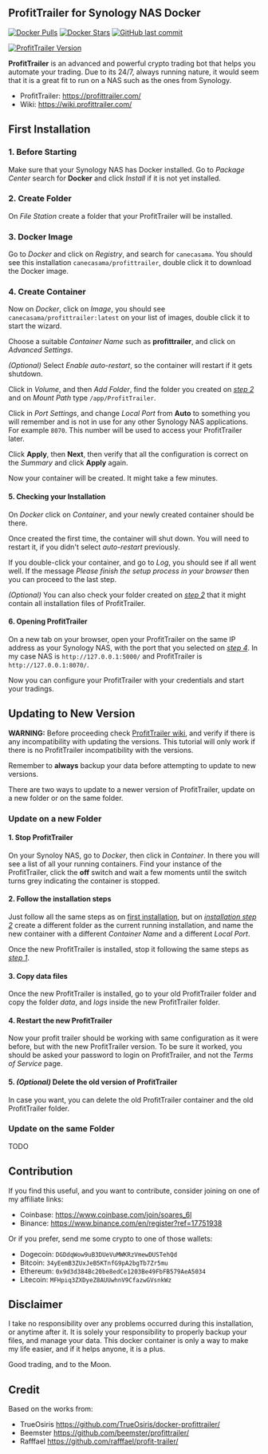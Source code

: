 ProfitTrailer for Synology NAS Docker
-------------------------------------

[![Docker Pulls][docker-pull]][docker-link] [![Docker Stars][docker-stars]][docker-link] [![GitHub last commit][git-last-commit]][github-link]

[![ProfitTrailer Version][pt-version]][github-link]

**ProfitTrailer** is an advanced and powerful crypto trading bot that helps you automate your trading.
Due to its 24/7, always running nature, it would seem that it is a great fit to run on a NAS such as the ones from Synology.

* ProfitTrailer: https://profittrailer.com/
* Wiki: https://wiki.profittrailer.com/

First Installation
------------------

### 1. Before Starting

Make sure that your Synology NAS has Docker installed. Go to *Package Center* search for **Docker** and click *Install*
if it is not yet installed.

### 2. Create Folder

On *File Station* create a folder that your ProfitTrailer will be installed.

### 3. Docker Image

Go to *Docker* and click on *Registry*, and search for `canecasama`. You should see this installation `canecasama/profittrailer`,
double click it to download the Docker image.

### 4. Create Container

Now on *Docker*, click on *Image*, you should see `canecasama/profittrailer:latest` on your list of images,
double click it to start the wizard.

Choose a suitable *Container Name* such as **profittrailer**, and click on *Advanced Settings*.

*(Optional)* Select *Enable auto-restart*, so the container will restart if it gets shutdown.

Click in *Volume*, and then *Add Folder*, find the folder you created on [*step 2*](#2-create-folder) and on *Mount Path* type `/app/ProfitTrailer`.

Click in *Port Settings*, and change *Local Port* from **Auto** to something you will remember and is not in use for
any other Synology NAS applications. For example `8070`. This number will be used to access your ProfitTrailer later.

Click **Apply**, then **Next**, then verify that all the configuration is correct on the *Summary* and click **Apply** again.

Now your container will be created. It might take a few minutes.

#### 5. Checking your Installation

On *Docker* click on *Container*, and your newly created container should be there.

Once created the first time, the container will shut down. You will need to restart it, if you didn't select *auto-restart* previously.

If you double-click your container, and go to *Log*, you should see if all went well.
If the message *Please finish the setup process in your browser* then you can proceed to the last step.

*(Optional)* You can also check your folder created on [*step 2*](#2-create-folder) that it might contain all installation files of ProfitTrailer.

#### 6. Opening ProfitTrailer

On a new tab on your browser, open your ProfitTrailer on the same IP address as your Synology NAS, with the port that
you selected on [*step 4*](#4-create-container). In my case NAS is `http://127.0.0.1:5000/` and ProfitTrailer is `http://127.0.0.1:8070/`.

Now you can configure your ProfitTrailer with your credentials and start your tradings.

Updating to New Version
-----------------------

**WARNING:** Before proceeding check [ProfitTrailer wiki][pt-wiki], and verify if there is any incompatibility with
updating the versions. This tutorial will only work if there is no ProfitTrailer incompatibility with the versions.

Remember to **always** backup your data before attempting to update to new versions.

There are two ways to update to a newer version of ProfitTrailer, update on a new folder or on the same folder.

### Update on a new Folder

#### 1. Stop ProfitTrailer

On your Synoloy NAS, go to *Docker*, then click in *Container*. In there you will see a list of all your running
containers. Find your instance of the ProfitTrailer, click the **off** switch and wait a few moments until the
switch turns grey indicating the container is stopped.

#### 2. Follow the installation steps

Just follow all the same steps as on [first installation](#first-installation), but on [*installation step 2*](#2-create-folder)
create a different folder as the current running installation, and name the new container with a different *Container Name* and
a different *Local Port*.

Once the new ProfitTrailer is installed, stop it following the same steps as [*step 1*](#1-stop-profittrailer).

#### 3. Copy data files

Once the new ProfitTrailer is installed, go to your old ProfitTrailer folder and copy the folder *data*, and *logs* inside the
new ProfitTrailer folder.

#### 4. Restart the new ProfitTrailer

Now your profit trailer should be working with same configuration as it were before, but with the new ProfitTrailer version.
To be sure it worked, you should be asked your password to login on ProfitTrailer, and not the *Terms of Service* page.

#### 5. *(Optional)* Delete the old version of ProfitTrailer

In case you want, you can delete the old ProfitTrailer container and the old ProfitTrailer folder.

### Update on the same Folder

TODO

Contribution
------------

If you find this useful, and you want to contribute, consider joining on one of my affiliate links:

* Coinbase: https://www.coinbase.com/join/soares_6l
* Binance: https://www.binance.com/en/register?ref=17751938

Or if you prefer, send me some crypto to one of those wallets:

* Dogecoin: `DGDdqWow9uB3DUeVuMWKRzVmewDUSTehQd`
* Bitcoin: `34yEemB3ZUxJeB5KTnfG9pA2bgTb7Zr5mu`
* Ethereum: `0x9d3d384Bc20be8edCe1203Be49FbFB579AeA5034`
* Litecoin: `MFHpiq3ZXDyeZ8AUUwhnV9CfazwGVsnkWz`

Disclaimer
----------

I take no responsibility over any problems occurred during this installation, or anytime after it.
It is solely your responsibility to properly backup your files, and manage your data.
This docker container is only a way to make my life easier, and if it helps anyone, it is a plus.

Good trading, and to the Moon.

Credit
------

Based on the works from:

 * TrueOsiris https://github.com/TrueOsiris/docker-profittrailer/
 * Beemster https://github.com/beemster/profittrailer/
 * Rafffael https://github.com/rafffael/profit-trailer/

<!-- Icons -->
[docker-pull]: https://img.shields.io/docker/pulls/canecasama/profittrailer.svg
[docker-stars]: https://img.shields.io/docker/stars/canecasama/profittrailer.svg
[git-last-commit]: https://img.shields.io/github/last-commit/canecasama/profittrailer_nas.svg
[pt-version]: https://img.shields.io/badge/profittrailer%20version-2.4.58-green

<!-- Links -->
[docker-link]: https://hub.docker.com/r/canecasama/profittrailer/
[github-link]: https://github.com/canecasama/profittrailer_nas/
[pt-wiki]: https://wiki.profittrailer.com/
